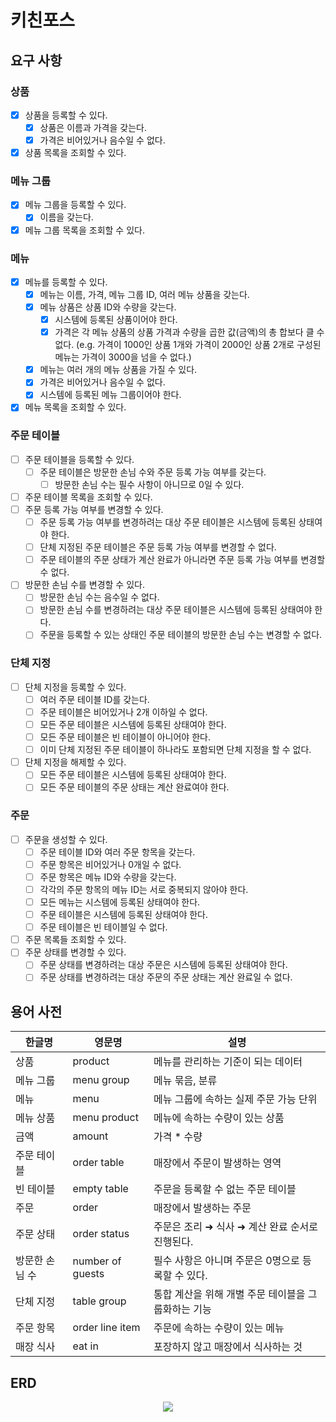 # 키친포스

## 요구 사항

### 상품

- [x] 상품을 등록할 수 있다.
    - [x] 상품은 이름과 가격을 갖는다.
    - [x] 가격은 비어있거나 음수일 수 없다.
- [x] 상품 목록을 조회할 수 있다.

### 메뉴 그룹

- [x] 메뉴 그룹을 등록할 수 있다.
    - [x] 이름을 갖는다.
- [x] 메뉴 그룹 목록을 조회할 수 있다.

### 메뉴

- [x] 메뉴를 등록할 수 있다.
    - [x] 메뉴는 이름, 가격, 메뉴 그룹 ID, 여러 메뉴 상품을 갖는다.
    - [x] 메뉴 상품은 상품 ID와 수량을 갖는다.
        - [x] 시스템에 등록된 상품이어야 한다.
        - [x] 가격은 각 메뉴 상품의 상품 가격과 수량을 곱한 값(금액)의 총 합보다 클 수 없다. (e.g. 가격이 1000인 상품 1개와 가격이 2000인 상품 2개로 구성된 메뉴는 가격이 3000을 넘을 수
          없다.)
    - [x] 메뉴는 여러 개의 메뉴 상품을 가질 수 있다.
    - [x] 가격은 비어있거나 음수일 수 없다.
    - [x] 시스템에 등록된 메뉴 그룹이어야 한다.
- [x] 메뉴 목록을 조회할 수 있다.

### 주문 테이블

- [ ] 주문 테이블을 등록할 수 있다.
    - [ ] 주문 테이블은 방문한 손님 수와 주문 등록 가능 여부를 갖는다.
        - [ ] 방문한 손님 수는 필수 사항이 아니므로 0일 수 있다.
- [ ] 주문 테이블 목록을 조회할 수 있다.
- [ ] 주문 등록 가능 여부를 변경할 수 있다.
    - [ ] 주문 등록 가능 여부를 변경하려는 대상 주문 테이블은 시스템에 등록된 상태여야 한다.
    - [ ] 단체 지정된 주문 테이블은 주문 등록 가능 여부를 변경할 수 없다.
    - [ ] 주문 테이블의 주문 상태가 계산 완료가 아니라면 주문 등록 가능 여부를 변경할 수 없다.
- [ ] 방문한 손님 수를 변경할 수 있다.
    - [ ] 방문한 손님 수는 음수일 수 없다.
    - [ ] 방문한 손님 수를 변경하려는 대상 주문 테이블은 시스템에 등록된 상태여야 한다.
    - [ ] 주문을 등록할 수 있는 상태인 주문 테이블의 방문한 손님 수는 변경할 수 없다.

### 단체 지정

- [ ] 단체 지정을 등록할 수 있다.
    - [ ] 여러 주문 테이블 ID를 갖는다.
    - [ ] 주문 테이블은 비어있거나 2개 이하일 수 없다.
    - [ ] 모든 주문 테이블은 시스템에 등록된 상태여야 한다.
    - [ ] 모든 주문 테이블은 빈 테이블이 아니어야 한다.
    - [ ] 이미 단체 지정된 주문 테이블이 하나라도 포함되면 단체 지정을 할 수 없다.
- [ ] 단체 지정을 해제할 수 있다.
    - [ ] 모든 주문 테이블은 시스템에 등록된 상태여야 한다.
    - [ ] 모든 주문 테이블의 주문 상태는 계산 완료여야 한다.

### 주문

- [ ] 주문을 생성할 수 있다.
    - [ ] 주문 테이블 ID와 여러 주문 항목을 갖는다.
    - [ ] 주문 항목은 비어있거나 0개일 수 없다.
    - [ ] 주문 항목은 메뉴 ID와 수량을 갖는다.
    - [ ] 각각의 주문 항목의 메뉴 ID는 서로 중복되지 않아야 한다.
    - [ ] 모든 메뉴는 시스템에 등록된 상태여야 한다.
    - [ ] 주문 테이블은 시스템에 등록된 상태여야 한다.
    - [ ] 주문 테이블은 빈 테이블일 수 없다.
- [ ] 주문 목록들 조회할 수 있다.
- [ ] 주문 상태를 변경할 수 있다.
    - [ ] 주문 상태를 변경하려는 대상 주문은 시스템에 등록된 상태여야 한다.
    - [ ] 주문 상태를 변경하려는 대상 주문의 주문 상태는 계산 완료일 수 없다.

## 용어 사전

| 한글명 | 영문명 | 설명 |
| --- | --- | --- |
| 상품 | product | 메뉴를 관리하는 기준이 되는 데이터 |
| 메뉴 그룹 | menu group | 메뉴 묶음, 분류 |
| 메뉴 | menu | 메뉴 그룹에 속하는 실제 주문 가능 단위 |
| 메뉴 상품 | menu product | 메뉴에 속하는 수량이 있는 상품 |
| 금액 | amount | 가격 * 수량 |
| 주문 테이블 | order table | 매장에서 주문이 발생하는 영역 |
| 빈 테이블 | empty table | 주문을 등록할 수 없는 주문 테이블 |
| 주문 | order | 매장에서 발생하는 주문 |
| 주문 상태 | order status | 주문은 조리 ➜ 식사 ➜ 계산 완료 순서로 진행된다. |
| 방문한 손님 수 | number of guests | 필수 사항은 아니며 주문은 0명으로 등록할 수 있다. |
| 단체 지정 | table group | 통합 계산을 위해 개별 주문 테이블을 그룹화하는 기능 |
| 주문 항목 | order line item | 주문에 속하는 수량이 있는 메뉴 |
| 매장 식사 | eat in | 포장하지 않고 매장에서 식사하는 것 |

## ERD

<p align="center">
    <img src="https://user-images.githubusercontent.com/68512686/197355193-94f6a7fb-9e1d-4bff-b2ab-f5a9b735a5fa.png">
</p>
